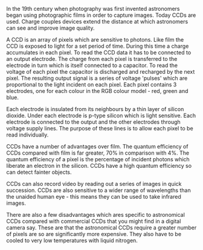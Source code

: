 In the 19th century when photography was first invented astronomers began using photographic films in order to capture images. Today CCDs are used. Charge couples devices extend the distance at which astronomers can see and improve image quality.

A CCD is an array of pixels which are sensitive to photons. Like film the CCD is exposed to light for a set period of time. During this time a charge accumulates in each pixel. To read the CCD data it has to be connected to an output electrode. The charge from each pixel is transferred to the electrode in turn which is itself connected to a capacitor. To read the voltage of each pixel the capacitor is discharged and recharged by the next pixel. The resulting output signal is a series of voltage 'pulses' which are proportional to the light incident on each pixel. Each pixel contains 3 electrodes, one for each colour in the RGB colour model - red, green and blue.

Each electrode is insulated from its neighbours by a thin layer of silicon dioxide. Under each electrode is p-type silicon which is light sensitive. Each electrode is connected to the output and the other electrodes through voltage supply lines. The purpose of these lines is to allow each pixel to be read individually.

CCDs have a number of advantages over film. The quantum efficiency of CCDs compared with film is far greater, 70% in comparison with 4%. The quantum efficiency of a pixel is the percentage of incident photons which liberate an electron in the silicon. CCDs have a high quantum efficiency so can detect fainter objects.

CCDs can also record video by reading out a series of images in quick succession. CCDs are also sensitive to a wider range of wavelengths than the unaided human eye - this means they can be used to take infrared images.

There are also a few disadvantages which ares specific to astronomical CCDs compared with commercial CCDs that you might find in a digital camera say. These are that the astronomical CCDs require a greater number of pixels are so are significantly more expensive. They also have to be cooled to very low temperatures with liquid nitrogen.